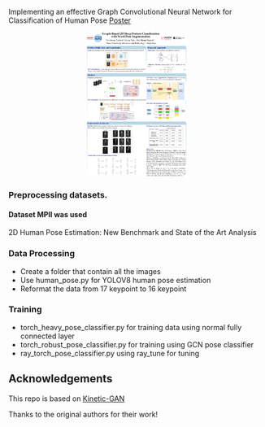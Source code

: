 Implementing an effective Graph Convolutional Neural Network for Classification of Human Pose
[Poster](https://drive.google.com/file/d/1ahU_KRzv1JJVoG-dmYyB639JKrZk_n8h/view?usp=sharing)
<div align="center">
    <a href="./">
        <img src="./asset/poster.png" width="40%"/>
    </a>
</div>

### Preprocessing datasets.

#### Dataset MPII was used

2D Human Pose Estimation: New Benchmark and State of the Art Analysis

### Data Processing
+ Create a folder that contain all the images 
+ Use human_pose.py for YOLOV8 human pose estimation
+ Reformat the data from 17 keypoint to 16 keypoint


### Training


+ torch_heavy_pose_classifier.py for training data using normal fully connected layer
+ torch_robust_pose_classifier.py for training using GCN pose classifier
+ ray_torch_pose_classifier.py using ray_tune for tuning




## Acknowledgements

This repo is based on [Kinetic-GAN](https://github.com/DegardinBruno/Kinetic-GAN)

Thanks to the original authors for their work!